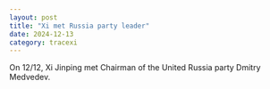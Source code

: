 ```yaml
---
layout: post
title: "Xi met Russia party leader"
date: 2024-12-13
category: tracexi
---
```


On 12/12, Xi Jinping met Chairman of the United Russia party Dmitry Medvedev.
